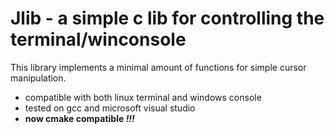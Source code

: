# Jlib - a simple c lib for controlling the terminal/winconsole

This library implements a minimal amount of functions for simple cursor manipulation.

- compatible with both linux terminal and windows console
- tested on gcc and microsoft visual studio
- **now cmake compatible *!!!***

